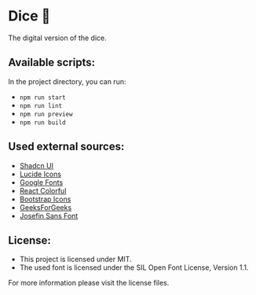 # Dice :game_die:

The digital version of the dice.

## Available scripts:

In the project directory, you can run:

- `npm run start`
- `npm run lint`
- `npm run preview`
- `npm run build`

## Used external sources:

- [Shadcn UI](https://ui.shadcn.com/)
- [Lucide Icons](https://lucide.dev)
- [Google Fonts](https://fonts.google.com/specimen/Josefin+Sans)
- [React Colorful](https://github.com/omgovich/react-colorful?tab=readme-ov-file#how-to-paste-or-type-a-color)
- [Bootstrap Icons](https://icons.getbootstrap.com)
- [GeeksForGeeks](https://www.geeksforgeeks.org/dice-rolling-app-using-reactjs/)
- [Josefin Sans Font](https://github.com/googlefonts/josefinsans)

## License:

- This project is licensed under MIT.
- The used font is licensed under the SIL Open Font License, Version 1.1.

For more information please visit the license files.
